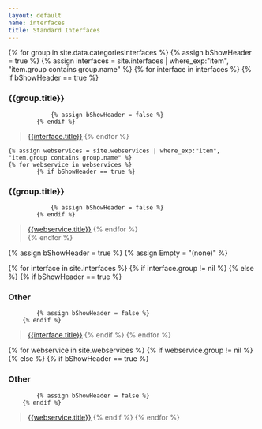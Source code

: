 ```yaml
---
layout: default
name: interfaces
title: Standard Interfaces
---
```


[comment]: # (list interfaces by categories, see _data/categoriesInterfaces.yml )

{% for group in site.data.categoriesInterfaces %}
	{% assign bShowHeader = true %}
	{% assign interfaces = site.interfaces | where_exp:"item", "item.group contains group.name" %}
	{% for interface in interfaces %}
			{% if bShowHeader == true %}
### {{group.title}}
				{% assign bShowHeader = false %}
			{% endif %}
>[{{interface.title}}]({{interface.url}})
	{% endfor %}

	{% assign webservices = site.webservices | where_exp:"item", "item.group contains group.name" %}
	{% for webservice in webservices %}
			{% if bShowHeader == true %}
### {{group.title}}
				{% assign bShowHeader = false %}
			{% endif %}
>[{{webservice.title}}]({{webservice.url}})
	{% endfor %}	
{% endfor %}


[comment]: # (list interfaces without category)
{% assign bShowHeader = true %}
{% assign Empty = "(none)" %}

{% for interface in site.interfaces %}
	{% if interface.group != nil %}
	{% else %}
		{% if bShowHeader == true %}
### Other
			{% assign bShowHeader = false %}
		{% endif %}
>[{{interface.title}}]({{interface.url}})
	{% endif %}
{% endfor %}
	
{% for webservice in site.webservices %}
	{% if webservice.group != nil %}
	{% else %}
		{% if bShowHeader == true %}
### Other
			{% assign bShowHeader = false %}
		{% endif %}
>[{{webservice.title}}]({{webservice.url}})
	{% endif %}
{% endfor %}
